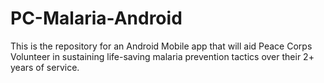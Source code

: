 PC-Malaria-Android
==================

This is the repository for  an Android Mobile app that will aid Peace Corps Volunteer in sustaining life-saving malaria prevention tactics over their 2+ years of service. 

